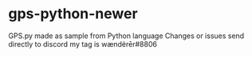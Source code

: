 # gps-python-newer
GPS.py made as sample from Python language
Changes or issues send directly to discord 
my tag is wændërēr#8806

